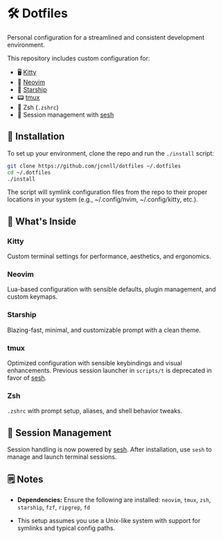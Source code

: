 # 🛠 Dotfiles

Personal configuration for a streamlined and consistent development environment.

This repository includes custom configuration for:

- 🖥 [Kitty](https://sw.kovidgoyal.net/kitty/)
- 🧠 [Neovim](https://neovim.io/)
- 🌟 [Starship](https://starship.rs/)
- 📟 [tmux](https://github.com/tmux/tmux)
- 🐚 Zsh (`.zshrc`)
- 📁 Session management with [sesh](https://github.com/jcnnll/sesh)


## 🔧 Installation

To set up your environment, clone the repo and run the `./install` script:

```sh
git clone https://github.com/jcnnll/dotfiles ~/.dotfiles
cd ~/.dotfiles
./install
```

The script will symlink configuration files from the repo to their proper
locations in your system (e.g., ~/.config/nvim, ~/.config/kitty, etc.).

## 📂 What's Inside

### Kitty
Custom terminal settings for performance, aesthetics, and ergonomics.

### Neovim
Lua-based configuration with sensible defaults, plugin management, and custom keymaps.

### Starship
Blazing-fast, minimal, and customizable prompt with a clean theme.

### tmux
Optimized configuration with sensible keybindings and visual enhancements.
Previous session launcher in `scripts/t` is deprecated in favor of [sesh](https://github.com/jcnnll/sesh).

### Zsh
`.zshrc` with prompt setup, aliases, and shell behavior tweaks.


## 🧩 Session Management

Session handling is now powered by [sesh](https://github.com/jcnnll/sesh).
After installation, use `sesh` to manage and launch terminal sessions.


## 🗒 Notes

- **Dependencies:**
  Ensure the following are installed:
  `neovim`, `tmux`, `zsh`, `starship`, `fzf`, `ripgrep`, `fd`

- This setup assumes you use a Unix-like system with support for symlinks and typical config paths.

